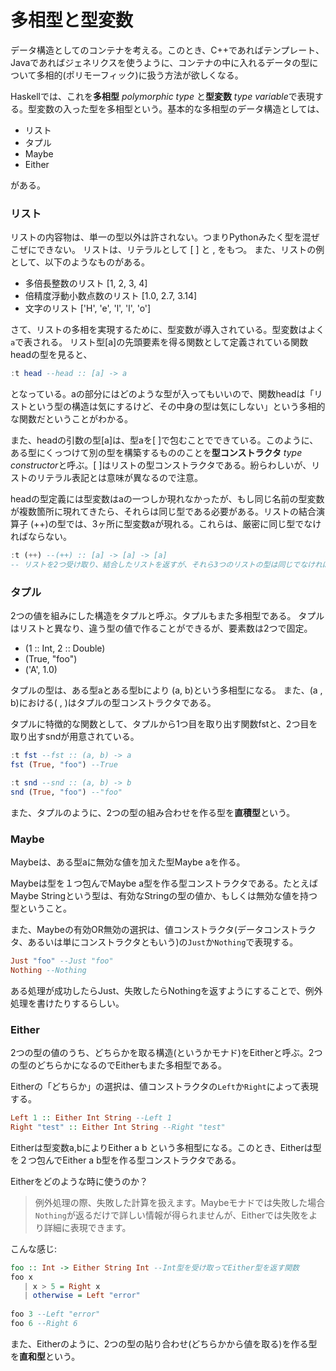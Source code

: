 # 多相型と型変数

データ構造としてのコンテナを考える。このとき、C++であればテンプレート、Javaであればジェネリクスを使うように、コンテナの中に入れるデータの型について多相的(ポリモーフィック)に扱う方法が欲しくなる。

Haskellでは、これを**多相型** *polymorphic type* と**型変数** *type variable*で表現する。型変数の入った型を多相型という。基本的な多相型のデータ構造としては、

- リスト
- タプル
- Maybe
- Either

がある。



### リスト

リストの内容物は、単一の型以外は許されない。つまりPythonみたく型を混ぜこぜにできない。
リストは、リテラルとして [ ] と , をもつ。
また、リストの例として、以下のようなものがある。

- 多倍長整数のリスト [1, 2, 3, 4]
- 倍精度浮動小数点数のリスト [1.0, 2.7, 3.14]
- 文字のリスト ['H', 'e', 'l', 'l', 'o']



さて、リストの多相を実現するために、型変数が導入されている。型変数はよく`a`で表される。
リスト型[a]の先頭要素を得る関数として定義されている関数headの型を見ると、

```haskell
:t head --head :: [a] -> a
```

となっている。aの部分にはどのような型が入ってもいいので、関数headは「リストという型の構造は気にするけど、その中身の型は気にしない」という多相的な関数だということがわかる。

また、headの引数の型[a]は、型aを[ ]で包むことでできている。このように、ある型にくっつけて別の型を構築するもののことを**型コンストラクタ** *type constructor*と呼ぶ。[ ]はリストの型コンストラクタである。紛らわしいが、リストのリテラル表記とは意味が異なるので注意。

headの型定義には型変数はaの一つしか現れなかったが、もし同じ名前の型変数が複数箇所に現れてきたら、それらは同じ型である必要がある。リストの結合演算子 (++)の型では、3ヶ所に型変数aが現れる。これらは、厳密に同じ型でなければならない。
```haskell
:t (++) --(++) :: [a] -> [a] -> [a]
-- リストを2つ受け取り、結合したリストを返すが、それら3つのリストの型は同じでなければならない
```



### タプル

2つの値を組みにした構造をタプルと呼ぶ。タプルもまた多相型である。
タプルはリストと異なり、違う型の値で作ることができるが、要素数は2つで固定。

- (1 :: Int, 2 :: Double)
- (True, "foo")
- ('A', 1.0)

タプルの型は、ある型aとある型bにより (a, b)という多相型になる。
また、(a , b)における( , )はタプルの型コンストラクタである。

タプルに特徴的な関数として、タプルから1つ目を取り出す関数fstと、2つ目を取り出すsndが用意されている。
```haskell
:t fst --fst :: (a, b) -> a
fst (True, "foo") --True

:t snd --snd :: (a, b) -> b
snd (True, "foo") --"foo"
```

また、タプルのように、2つの型の組み合わせを作る型を**直積型**という。

### Maybe

Maybeは、ある型aに無効な値を加えた型Maybe aを作る。

Maybeは型を１つ包んでMaybe a型を作る型コンストラクタである。たとえばMaybe Stringという型は、有効なStringの型の値か、もしくは無効な値を持つ型ということ。

また、Maybeの有効OR無効の選択は、値コンストラクタ(データコンストラクタ、あるいは単にコンストラクタともいう)の`Just`か`Nothing`で表現する。

```haskell
Just "foo" --Just "foo"
Nothing --Nothing
```

ある処理が成功したらJust、失敗したらNothingを返すようにすることで、例外処理を書けたりするらしい。



### Either

2つの型の値のうち、どちらかを取る構造(というかモナド)をEitherと呼ぶ。2つの型のどちらかになるのでEitherもまた多相型である。

Eitherの「どちらか」の選択は、値コンストラクタの`Left`か`Right`によって表現する。
```haskell
Left 1 :: Either Int String --Left 1
Right "test" :: Either Int String --Right "test"
```

Eitherは型変数a,bによりEither a b という多相型になる。このとき、Eitherは型を２つ包んでEither a b型を作る型コンストラクタである。

Eitherをどのような時に使うのか？

> 例外処理の際、失敗した計算を扱えます。Maybeモナドでは失敗した場合`Nothing`が返るだけで詳しい情報が得られませんが、Eitherでは失敗をより詳細に表現できます。

こんな感じ:
```haskell
foo :: Int -> Either String Int --Int型を受け取ってEither型を返す関数
foo x
   | x > 5 = Right x
   | otherwise = Left "error"
   
foo 3 --Left "error"
foo 6 --Right 6
```

また、Eitherのように、2つの型の貼り合わせ(どちらかから値を取る)を作る型を**直和型**という。

